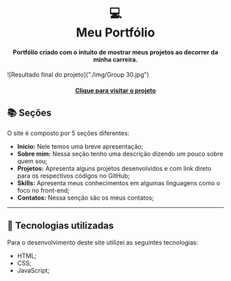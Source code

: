 <h1 align="center">
  💻<br>Meu Portfólio
</h1>

<h4 align="center">
  Portfólio criado com o intuito de mostrar meus projetos ao decorrer da minha carreira.
</h4>

![Resultado final do projeto]("./img/Group 30.jpg")

<h4 align="center"><a href="https://danielresende23.github.io/Portfolio/">Clique para visitar o projeto</a></h4>

## 📚 Seções
O site é composto por 5 seções diferentes:

- **Inicio:** Nele temos uma breve apresentação;
- **Sobre mim:** Nessa seção tenho uma descrição dizendo um pouco sobre quem sou;
- **Projetos:** Apresenta alguns projetos desenvolvidos e com link direto para os respectivos códigos no GitHub;
- **Skills:**  Apresenta meus conhecimentos em algumas linguagens como o foco no front-end;
- **Contatos:** Nessa senção são os meus contatos;

---

## 💼 Tecnologias utilizadas
Para o desenvolvimento deste site utilizei as seguintes tecnologias:

- HTML;
- CSS;
- JavaScript;





